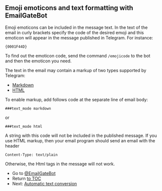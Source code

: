 ## Emoji emoticons and text formatting with EmailGateBot

Emoji emoticons can be included in the message text.
In the text of the email in curly brackets specify the code of the desired emoji and this emoticon will appear in the message published in Telegram.
For instance:

```
{0001F44D}
```

To find out the emoticon code, send the command `/emojicode` to the bot and then the emoticon you need.

The text in the email may contain a markup of two types supported by Telegram:

- [Markdown](https://core.telegram.org/bots/api#markdown-style)
- [HTML](https://core.telegram.org/bots/api#html-style)

To enable markup, add follows code at the separate line of email body:

```
###text_mode markdown
```

or

```
###text_mode html
```

A string with this code will not be included in the published message.
If you use HTML markup, then your email program should send an email with the header

```
Content-Type: text/plain
```

Otherwise, the Html tags in the message will not work.

- Go to [@EmailGateBot](http://t.me/EmailGateBot?start=utm_KDaxQG000_github-en-formatting)
- Return [to TOC](guide.md)
- Next: [Automatic text conversion](text_conversion.md)
